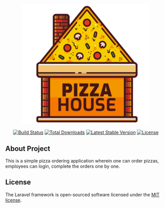 <p align="center"><img src="https://github.com/saiteja13427/Pizza-Ordering-System/blob/main/public/images/pizza-house.png" width="400"></p>

<p align="center">
<a href="https://travis-ci.org/laravel/framework"><img src="https://travis-ci.org/laravel/framework.svg" alt="Build Status"></a>
<a href="https://packagist.org/packages/laravel/framework"><img src="https://poser.pugx.org/laravel/framework/d/total.svg" alt="Total Downloads"></a>
<a href="https://packagist.org/packages/laravel/framework"><img src="https://poser.pugx.org/laravel/framework/v/stable.svg" alt="Latest Stable Version"></a>
<a href="https://packagist.org/packages/laravel/framework"><img src="https://poser.pugx.org/laravel/framework/license.svg" alt="License"></a>
</p>

## About Project

This is a simple pizza ordering application wherein one can order pizzas, employees can login, complete the orders one by one.


## License

The Laravel framework is open-sourced software licensed under the [MIT license](https://opensource.org/licenses/MIT).
